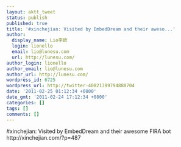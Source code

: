 ```yaml
---
layout: aktt_tweet
status: publish
published: true
title: '#xinchejian: Visited by EmbedDream and their aweso...'
author:
  display_name: Lio李欧
  login: lionello
  email: lio@lunesu.com
  url: http://lunesu.com/
author_login: lionello
author_email: lio@lunesu.com
author_url: http://lunesu.com/
wordpress_id: 6725
wordpress_url: http://twitter-40821399794888704
date: '2011-02-25 01:12:34 +0800'
date_gmt: '2011-02-24 17:12:34 +0800'
categories: []
tags: []
comments: []
---
```

<p>#xinchejian: Visited by EmbedDream and their awesome FIRA bot http:&#47;&#47;xinchejian.com&#47;?p=487</p>
